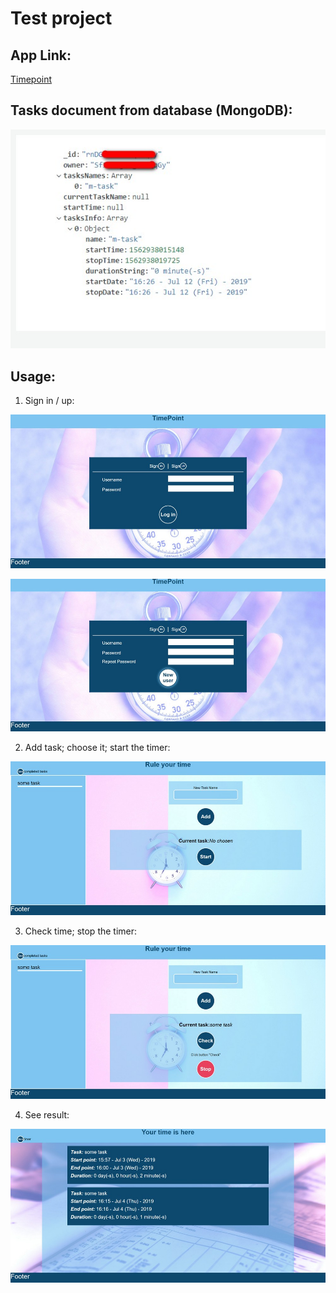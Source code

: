 # Test project

## App Link:

[Timepoint](https://timepoint.herokuapp.com/)

## Tasks document from database (MongoDB):

![database](https://github.com/spursunity/time_point/blob/master/public/screens/db.jpg)

## Usage:

1. Sign in / up:

![first screen](https://github.com/spursunity/time_point/blob/master/public/screens/sc_1.jpg)

![second screen](https://github.com/spursunity/time_point/blob/master/public/screens/sc_2.jpg)

2. Add task; choose it; start the timer:

![third screen](https://github.com/spursunity/time_point/blob/master/public/screens/sc_3.jpg)

3. Check time; stop the timer:

![fourth screen](https://github.com/spursunity/time_point/blob/master/public/screens/sc_4.jpg)

4. See result:

![fifth screen](https://github.com/spursunity/time_point/blob/master/public/screens/sc_5.jpg)
